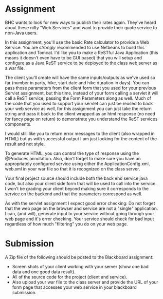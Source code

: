 # Assignment

BHC wants to look for new ways to publish their rates again. They've heard about these nifty "Web Services" and want to provide their quote service to non-Java users.

In this assignment, you'll use the basic Rate calculator to provide a Web Service. You are *strongly* recommended to use Netbeans to build this application and Tomcat. I'd like you to make a ReSTful Java Application (this means it doesn't even have to be GUI based) that you will setup and configure as a Java ReST service to be deployed to the class web server as a war file.

The client you'll create will have the same inputs/outputs as we've used so far (number in party, hike, start date and hike duration in days). You can pass those parameters from the client form that you used for your previous Servlet assignment, but this time, instead of your form calling a servlet it will call a ReST service, passing the Form Parameters along as well. Much of the code that you used to support your servlet can just be reused to back your web service as well, for this assignment you can just take the return string and pass it back to the client wrapped as an html response (no need for fancy page on return) to demonstrate you understand the ReST services components. 

I would still like you to return error messages to the client (also wrapped in HTML) but as with successful output I am just looking for the content of the result and not style. 

To generate HTML, you can control the type of response using the @Produces annotation. Also, don't forget to make sure you have an appropriately configured service using either the ApplicationConfig.xml, web.xml in your war file so that it is recognized on the class server.

Your final project source should include both the back end service java code, but also your client side form that will be used to call into the service. I won't be grading your client beyond making sure it corresponds to the service on the backend and that the parameters correspond as well.

As with the servlet assignment I expect good error checking: Do not forget that the web page on the browser and service are not a "single" application. I can, (and will), generate input to your service without going through your web page and it's error checking. Your service should check for bad input regardless of how much "filtering" you do on your web page.

# Submission

A Zip file of the following should be posted to the Blackboard assignment:

* Screen shots of your client working with your server (show one bad data and one good data result).
* All of the source code for the project (client and service).
* Also upload your war file to the class server and provide the URL of your form page that accesses your web service in your blackboard submission.